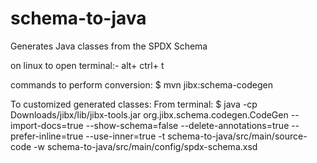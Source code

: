 # schema-to-java
Generates Java classes from the SPDX Schema

on linux
to open terminal:- alt+ ctrl+ t

commands to perform conversion:
$ mvn jibx:schema-codegen

To customized generated classes:
From terminal:
$ java -cp Downloads/jibx/lib/jibx-tools.jar org.jibx.schema.codegen.CodeGen --import-docs=true --show-schema=false --delete-annotations=true --prefer-inline=true --use-inner=true -t schema-to-java/src/main/source-code -w schema-to-java/src/main/config/spdx-schema.xsd







